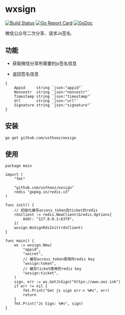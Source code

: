 # wxsign
[![Build Status](https://travis-ci.org/usth/wxsign.svg?branch=master)](https://travis-ci.org/usthooz/wxsign)
[![Go Report Card](https://goreportcard.com/badge/github.com/usthooz/wxsign)](https://goreportcard.com/report/github.com/usthooz/wxsign)
[![GoDoc](http://godoc.org/github.com/usthooz/wxsign?status.svg)](http://godoc.org/github.com/usthooz//wxsign)

微信公众号二次分享、请求Js签名.

## 功能
- 获取微信分享所需要的js签名信息

- 返回签名信息
```
{
    Appid     string `json:"appid"`
	Noncestr  string `json:"noncestr"`
	Timestamp string `json:"timestamp"`
	Url       string `json:"url"`
	Signature string `json:"signature"`
}	
```

## 安装

```
go get github.com/usthooz/wxsign
```

## 使用

```
package main

import (
	"fmt"

	"github.com/usthooz/wxsign"
	redis "gopkg.in/redis.v3"
)

func init() {
	// 初始化缓存access_token及ticket的redis
	rdsClient := redis.NewClient(&redis.Options{
		Addr: "127.0.0.1:6379",
	})
	wxsign.WxSignRdsInit(rdsClient)
}

func main() {
	ws := wxsign.New(
		"appid",
		"secret",
		// 缓存access_token使用的redis key
		"wxsign:token",
		// 缓存ticket使用的redis key
		"wxsign:ticket",
	)
	sign, err := ws.GetJsSign("https://www.ooz.ink")
	if err != nil {
		fmt.Print("Get js sign err-> %#v", err)
		return
	}
	fmt.Print("Js Sign: %#v", sign)
}
```